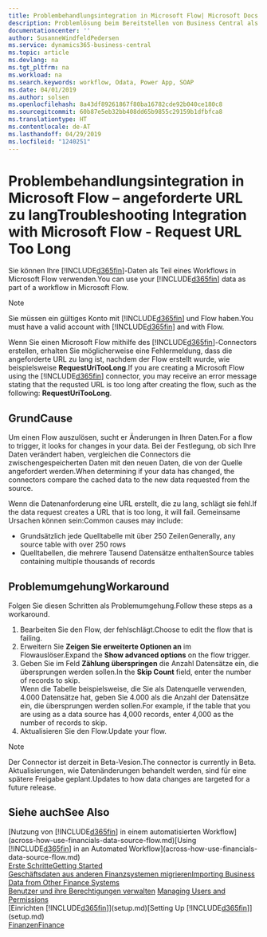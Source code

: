 ```yaml
---
title: Problembehandlungsintegration in Microsoft Flow| Microsoft Docs
description: Problemlösung beim Bereitstellen von Business Central als Datenquelle und eine OData-URL Ihrer Webdienste festlegen, um eine Geschäfts-App mithilfe einem automatisierten Workflow zu erstellen.
documentationcenter: ''
author: SusanneWindfeldPedersen
ms.service: dynamics365-business-central
ms.topic: article
ms.devlang: na
ms.tgt_pltfrm: na
ms.workload: na
ms.search.keywords: workflow, Odata, Power App, SOAP
ms.date: 04/01/2019
ms.author: solsen
ms.openlocfilehash: 8a43df89261867f80ba16782cde92b040ce180c8
ms.sourcegitcommit: 60b87e5eb32bb408dd65b9855c29159b1dfbfca8
ms.translationtype: HT
ms.contentlocale: de-AT
ms.lasthandoff: 04/29/2019
ms.locfileid: "1240251"
---
```

# <a name="troubleshooting-integration-with-microsoft-flow---request-url-too-long"></a><span data-ttu-id="413fc-103">Problembehandlungsintegration in Microsoft Flow – angeforderte URL zu lang</span><span class="sxs-lookup"><span data-stu-id="413fc-103">Troubleshooting Integration with Microsoft Flow - Request URL Too Long</span></span>
<span data-ttu-id="413fc-104">Sie können Ihre [!INCLUDE[d365fin](includes/d365fin_md.md)]-Daten als Teil eines Workflows in Microsoft Flow verwenden.</span><span class="sxs-lookup"><span data-stu-id="413fc-104">You can use your [!INCLUDE[d365fin](includes/d365fin_md.md)] data as part of a workflow in Microsoft Flow.</span></span>  

> [!NOTE]  
>   <span data-ttu-id="413fc-105">Sie müssen ein gültiges Konto mit [!INCLUDE[d365fin](includes/d365fin_md.md)] und Flow haben.</span><span class="sxs-lookup"><span data-stu-id="413fc-105">You must have a valid account with [!INCLUDE[d365fin](includes/d365fin_md.md)] and with Flow.</span></span>  

<span data-ttu-id="413fc-106">Wenn Sie einen Microsoft Flow mithilfe des [!INCLUDE[d365fin](includes/d365fin_md.md)]-Connectors erstellen, erhalten Sie möglicherweise eine Fehlermeldung, dass die angeforderte URL zu lang ist, nachdem der Flow erstellt wurde, wie beispielsweise **RequestUriTooLong**.</span><span class="sxs-lookup"><span data-stu-id="413fc-106">If you are creating a Microsoft Flow using the [!INCLUDE[d365fin](includes/d365fin_md.md)] connector, you may receive an error message stating that the requsted URL is too long after creating the flow, such as the following: **RequestUriTooLong**.</span></span>

## <a name="cause"></a><span data-ttu-id="413fc-107">Grund</span><span class="sxs-lookup"><span data-stu-id="413fc-107">Cause</span></span>
<span data-ttu-id="413fc-108">Um einen Flow auszulösen, sucht er Änderungen in Ihren Daten.</span><span class="sxs-lookup"><span data-stu-id="413fc-108">For a flow to trigger, it looks for changes in your data.</span></span> <span data-ttu-id="413fc-109">Bei der Festlegung, ob sich Ihre Daten verändert haben, vergleichen die Connectors die zwischengespeicherten Daten mit den neuen Daten, die von der Quelle angefordert werden.</span><span class="sxs-lookup"><span data-stu-id="413fc-109">When determining if your data has changed, the connectors compare the cached data to the new data requested from the source.</span></span>  

<span data-ttu-id="413fc-110">Wenn die Datenanforderung eine URL erstellt, die zu lang, schlägt sie fehl.</span><span class="sxs-lookup"><span data-stu-id="413fc-110">If the data request creates a URL that is too long, it will fail.</span></span> <span data-ttu-id="413fc-111">Gemeinsame Ursachen können sein:</span><span class="sxs-lookup"><span data-stu-id="413fc-111">Common causes may include:</span></span>
- <span data-ttu-id="413fc-112">Grundsätzlich jede Quelltabelle mit über 250 Zeilen</span><span class="sxs-lookup"><span data-stu-id="413fc-112">Generally, any source table with over 250 rows</span></span>
- <span data-ttu-id="413fc-113">Quelltabellen, die mehrere Tausend Datensätze enthalten</span><span class="sxs-lookup"><span data-stu-id="413fc-113">Source tables containing multiple thousands of records</span></span>

## <a name="workaround"></a><span data-ttu-id="413fc-114">Problemumgehung</span><span class="sxs-lookup"><span data-stu-id="413fc-114">Workaround</span></span>
<span data-ttu-id="413fc-115">Folgen Sie diesen Schritten als Problemumgehung.</span><span class="sxs-lookup"><span data-stu-id="413fc-115">Follow these steps as a workaround.</span></span>
1. <span data-ttu-id="413fc-116">Bearbeiten Sie den Flow, der fehlschlägt.</span><span class="sxs-lookup"><span data-stu-id="413fc-116">Choose to edit the flow that is failing.</span></span>
2. <span data-ttu-id="413fc-117">Erweitern Sie **Zeigen Sie erweiterte Optionen an** im Flowauslöser.</span><span class="sxs-lookup"><span data-stu-id="413fc-117">Expand the **Show advanced options** on the flow trigger.</span></span>
3. <span data-ttu-id="413fc-118">Geben Sie im Feld **Zählung überspringen** die Anzahl Datensätze ein, die übersprungen werden sollen.</span><span class="sxs-lookup"><span data-stu-id="413fc-118">In the **Skip Count** field, enter the number of records to skip.</span></span>  
<span data-ttu-id="413fc-119">Wenn die Tabelle beispielsweise, die Sie als Datenquelle verwenden, 4.000 Datensätze hat, geben Sie 4.000 als die Anzahl der Datensätze ein, die übersprungen werden sollen.</span><span class="sxs-lookup"><span data-stu-id="413fc-119">For example, if the table that you are using as a data source has 4,000 records, enter 4,000 as the number of records to skip.</span></span>
4. <span data-ttu-id="413fc-120">Aktualisieren Sie den Flow.</span><span class="sxs-lookup"><span data-stu-id="413fc-120">Update your flow.</span></span>

> [!NOTE]  
> <span data-ttu-id="413fc-121">Der Connector ist derzeit in Beta-Vesion.</span><span class="sxs-lookup"><span data-stu-id="413fc-121">The connector is currently in Beta.</span></span> <span data-ttu-id="413fc-122">Aktualisierungen, wie Datenänderungen behandelt werden, sind für eine spätere Freigabe geplant.</span><span class="sxs-lookup"><span data-stu-id="413fc-122">Updates to how data changes are targeted for a future release.</span></span>


## <a name="see-also"></a><span data-ttu-id="413fc-123">Siehe auch</span><span class="sxs-lookup"><span data-stu-id="413fc-123">See Also</span></span>
<span data-ttu-id="413fc-124">[Nutzung von [!INCLUDE[d365fin](includes/d365fin_md.md)] in einem automatisierten Workflow](across-how-use-financials-data-source-flow.md)</span><span class="sxs-lookup"><span data-stu-id="413fc-124">[Using [!INCLUDE[d365fin](includes/d365fin_md.md)] in an Automated Workflow](across-how-use-financials-data-source-flow.md)</span></span>  
[<span data-ttu-id="413fc-125">Erste Schritte</span><span class="sxs-lookup"><span data-stu-id="413fc-125">Getting Started</span></span>](product-get-started.md)  
[<span data-ttu-id="413fc-126">Geschäftsdaten aus anderen Finanzsystemen migrieren</span><span class="sxs-lookup"><span data-stu-id="413fc-126">Importing Business Data from Other Finance Systems</span></span>](across-import-data-configuration-packages.md)  
<span data-ttu-id="413fc-127">[Benutzer und ihre Berechtigungen verwalten](ui-how-users-permissions.md)  </span><span class="sxs-lookup"><span data-stu-id="413fc-127">[Managing Users and Permissions](ui-how-users-permissions.md)  </span></span>  
<span data-ttu-id="413fc-128">[Einrichten [!INCLUDE[d365fin](includes/d365fin_md.md)]](setup.md)</span><span class="sxs-lookup"><span data-stu-id="413fc-128">[Setting Up [!INCLUDE[d365fin](includes/d365fin_md.md)]](setup.md)</span></span>  
[<span data-ttu-id="413fc-129">Finanzen</span><span class="sxs-lookup"><span data-stu-id="413fc-129">Finance</span></span>](finance.md)  

